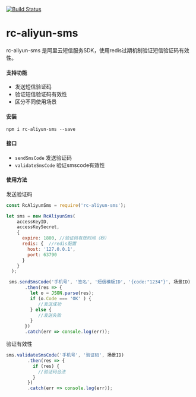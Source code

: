[![Build Status](https://travis-ci.com/jianzi0307/rc-aliyun-sms.svg?branch=master)](https://travis-ci.com/jianzi0307/rc-aliyun-sms)

# rc-aliyun-sms

rc-aliyun-sms 是阿里云短信服务SDK，使用redis过期机制验证短信验证码有效性。

#### 支持功能

- 发送短信验证码
- 验证短信验证码有效性
- 区分不同使用场景

#### 安装

```
npm i rc-aliyun-sms --save
```

#### 接口

- `sendSmsCode` 发送验证码
- `validateSmsCode` 验证smscode有效性

#### 使用方法

发送验证码

```javascript
const RcAliyunSms = require('rc-aliyun-sms');

let sms = new RcAliyunSms(
    accessKeyID,
    accessKeySecret,
    {
      expire: 1800, //验证码有效时间（秒）
      redis: {  //redis配置
        host: '127.0.0.1',
        port: 63790
      }
    }
  );

 sms.sendSmsCode('手机号', '签名', '短信模板ID', '{code:"1234"}', 场景ID)
       .then(res => {
         let o = JSON.parse(res);
         if (o.Code === 'OK' ) {
            //发送成功
         } else {
            //发送失败
         }
       })
       .catch(err => console.log(err));
```

验证有效性

```javascript
sms.validateSmsCode('手机号', '验证码', 场景ID)
        .then(res => {
          if (res) {
            //验证码合法
          }
        })
        .catch(err => console.log(err));
```